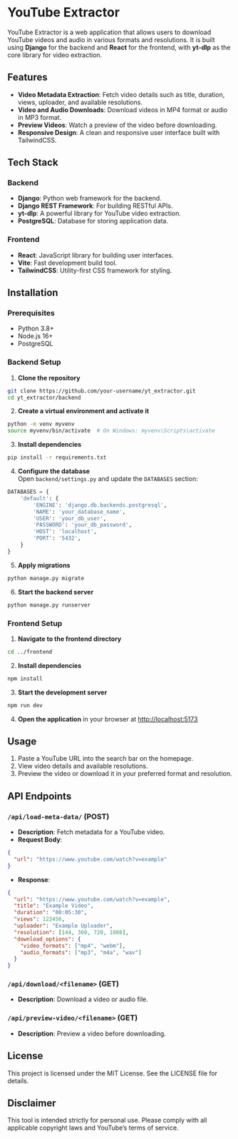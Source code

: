 # YouTube Extractor

YouTube Extractor is a web application that allows users to download YouTube videos and audio in various formats and resolutions. It is built using **Django** for the backend and **React** for the frontend, with **yt-dlp** as the core library for video extraction.

## Features

- **Video Metadata Extraction**: Fetch video details such as title, duration, views, uploader, and available resolutions.
- **Video and Audio Downloads**: Download videos in MP4 format or audio in MP3 format.
- **Preview Videos**: Watch a preview of the video before downloading.
- **Responsive Design**: A clean and responsive user interface built with TailwindCSS.

## Tech Stack

### Backend
- **Django**: Python web framework for the backend.
- **Django REST Framework**: For building RESTful APIs.
- **yt-dlp**: A powerful library for YouTube video extraction.
- **PostgreSQL**: Database for storing application data.

### Frontend
- **React**: JavaScript library for building user interfaces.
- **Vite**: Fast development build tool.
- **TailwindCSS**: Utility-first CSS framework for styling.

## Installation

### Prerequisites
- Python 3.8+
- Node.js 16+
- PostgreSQL

### Backend Setup

1. **Clone the repository**  
```bash
git clone https://github.com/your-username/yt_extractor.git
cd yt_extractor/backend
```

2. **Create a virtual environment and activate it**  
```bash
python -m venv myvenv
source myvenv/bin/activate  # On Windows: myvenv\Scripts\activate
```

3. **Install dependencies**  
```bash
pip install -r requirements.txt
```

4. **Configure the database**  
Open `backend/settings.py` and update the `DATABASES` section:
```python
DATABASES = {
    'default': {
        'ENGINE': 'django.db.backends.postgresql',
        'NAME': 'your_database_name',
        'USER': 'your_db_user',
        'PASSWORD': 'your_db_password',
        'HOST': 'localhost',
        'PORT': '5432',
    }
}
```

5. **Apply migrations**  
```bash
python manage.py migrate
```

6. **Start the backend server**  
```bash
python manage.py runserver
```

### Frontend Setup

1. **Navigate to the frontend directory**  
```bash
cd ../frontend
```

2. **Install dependencies**  
```bash
npm install
```

3. **Start the development server**  
```bash
npm run dev
```

4. **Open the application** in your browser at [http://localhost:5173](http://localhost:5173)

## Usage

1. Paste a YouTube URL into the search bar on the homepage.  
2. View video details and available resolutions.  
3. Preview the video or download it in your preferred format and resolution.

## API Endpoints

### `/api/load-meta-data/` (POST)
- **Description**: Fetch metadata for a YouTube video.
- **Request Body**:
```json
{
  "url": "https://www.youtube.com/watch?v=example"
}
```

- **Response**:
```json
{
  "url": "https://www.youtube.com/watch?v=example",
  "title": "Example Video",
  "duration": "00:05:30",
  "views": 123456,
  "uploader": "Example Uploader",
  "resolution": [144, 360, 720, 1080],
  "download_options": {
    "video_formats": ["mp4", "webm"],
    "audio_formats": ["mp3", "m4a", "wav"]
  }
}
```

### `/api/download/<filename>` (GET)
- **Description**: Download a video or audio file.

### `/api/preview-video/<filename>` (GET)
- **Description**: Preview a video before downloading.

## License
This project is licensed under the MIT License. See the LICENSE file for details.

## Disclaimer
This tool is intended strictly for personal use. Please comply with all applicable copyright laws and YouTube’s terms of service.

